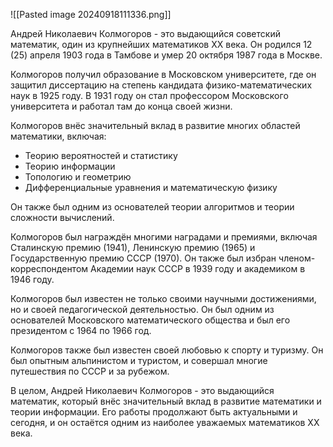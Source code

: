 ![[Pasted image 20240918111336.png]]



Андрей Николаевич Колмогоров - это выдающийся советский математик, один из крупнейших математиков XX века. Он родился 12 (25) апреля 1903 года в Тамбове и умер 20 октября 1987 года в Москве.

Колмогоров получил образование в Московском университете, где он защитил диссертацию на степень кандидата физико-математических наук в 1925 году. В 1931 году он стал профессором Московского университета и работал там до конца своей жизни.

Колмогоров внёс значительный вклад в развитие многих областей математики, включая:

- Теорию вероятностей и статистику
- Теорию информации
- Топологию и геометрию
- Дифференциальные уравнения и математическую физику

Он также был одним из основателей теории алгоритмов и теории сложности вычислений.

Колмогоров был награждён многими наградами и премиями, включая Сталинскую премию (1941), Ленинскую премию (1965) и Государственную премию СССР (1970). Он также был избран членом-корреспондентом Академии наук СССР в 1939 году и академиком в 1946 году.

Колмогоров был известен не только своими научными достижениями, но и своей педагогической деятельностью. Он был одним из основателей Московского математического общества и был его президентом с 1964 по 1966 год.

Колмогоров также был известен своей любовью к спорту и туризму. Он был опытным альпинистом и туристом, и совершал многие путешествия по СССР и за рубежом.

В целом, Андрей Николаевич Колмогоров - это выдающийся математик, который внёс значительный вклад в развитие математики и теории информации. Его работы продолжают быть актуальными и сегодня, и он остаётся одним из наиболее уважаемых математиков XX века.